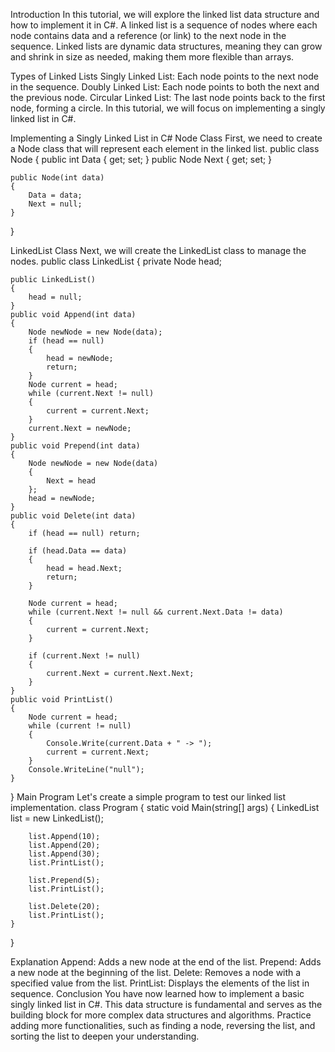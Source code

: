 Introduction
In this tutorial, we will explore the linked list data structure and how to implement it in C#. A linked list is a sequence of nodes where each node
contains data and a reference (or link) to the next node in the sequence. Linked lists are dynamic data structures, meaning they can grow and 
shrink in size as needed, making them more flexible than arrays.

Types of Linked Lists
Singly Linked List: Each node points to the next node in the sequence.
Doubly Linked List: Each node points to both the next and the previous node.
Circular Linked List: The last node points back to the first node, forming a circle.
In this tutorial, we will focus on implementing a singly linked list in C#.

Implementing a Singly Linked List in C#
Node Class
First, we need to create a Node class that will represent each element in the linked list.
public class Node
{
    public int Data { get; set; }
    public Node Next { get; set; }

    public Node(int data)
    {
        Data = data;
        Next = null;
    }
}

LinkedList Class
Next, we will create the LinkedList class to manage the nodes.
public class LinkedList
{
    private Node head;

    public LinkedList()
    {
        head = null;
    }
    public void Append(int data)
    {
        Node newNode = new Node(data);
        if (head == null)
        {
            head = newNode;
            return;
        }
        Node current = head;
        while (current.Next != null)
        {
            current = current.Next;
        }
        current.Next = newNode;
    }
    public void Prepend(int data)
    {
        Node newNode = new Node(data)
        {
            Next = head
        };
        head = newNode;
    }
    public void Delete(int data)
    {
        if (head == null) return;

        if (head.Data == data)
        {
            head = head.Next;
            return;
        }

        Node current = head;
        while (current.Next != null && current.Next.Data != data)
        {
            current = current.Next;
        }

        if (current.Next != null)
        {
            current.Next = current.Next.Next;
        }
    }
    public void PrintList()
    {
        Node current = head;
        while (current != null)
        {
            Console.Write(current.Data + " -> ");
            current = current.Next;
        }
        Console.WriteLine("null");
    }
}
Main Program
Let's create a simple program to test our linked list implementation.
class Program
{
    static void Main(string[] args)
    {
        LinkedList list = new LinkedList();

        list.Append(10);
        list.Append(20);
        list.Append(30);
        list.PrintList();

        list.Prepend(5);
        list.PrintList(); 

        list.Delete(20);
        list.PrintList();
    }
}

Explanation
Append: Adds a new node at the end of the list.
Prepend: Adds a new node at the beginning of the list.
Delete: Removes a node with a specified value from the list.
PrintList: Displays the elements of the list in sequence.
Conclusion
You have now learned how to implement a basic singly linked list in C#. This data structure is fundamental and serves
as the building block for more complex data structures and algorithms. Practice adding more functionalities, such as finding a node,
reversing the list, and sorting the list to deepen your understanding.
